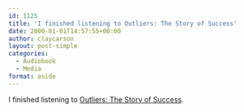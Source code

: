 ```yaml
---
id: 1125
title: 'I finished listening to Outliers: The Story of Success'
date: 2000-01-01T14:57:55+00:00
author: claycarson
layout: post-simple
categories: 
  - Audiobook
  - Media
format: aside
---
```

I finished listening to [Outliers: The Story of Success](http://amazon.com/exec/obidos/ASIN/0316017922/claycarson0c-20).<!--more-->
